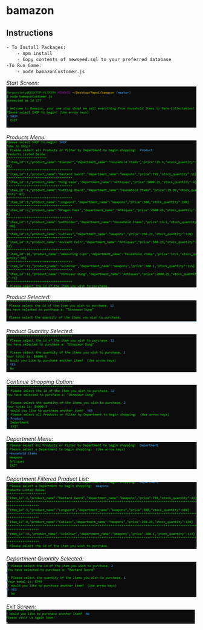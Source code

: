 # bamazon
## Instructions
	- To Install Packages:
		- npm install
		- Copy contents of newseed.sql to your preferred database
	-To Run Game:
		- node bamazonCustomer.js
*Start Screen:*
![Image of Start Screen](https://github.com/regalferg/bamazon/blob/master/images/start_screen.PNG)

*Products Menu:*
![Image of Products Menu](https://github.com/regalferg/bamazon/blob/master/images/all_products.PNG)

*Product Selected:*
![Image of Product Selected](https://github.com/regalferg/bamazon/blob/master/images/all_product_selection.PNG)

*Product Quantity Selected:*
![Image of Product Quantity Selected](https://github.com/regalferg/bamazon/blob/master/images/all_product_quantity_selection.PNG)

*Continue Shopping Option:*
![Image of Continue Shopping Option](https://github.com/regalferg/bamazon/blob/master/images/buy_second.PNG)

*Department Menu:*
![Image of Department Menu](https://github.com/regalferg/bamazon/blob/master/images/dept_menu.PNG)

*Department Filtered Product List:*
![Image of Department Filtered Product List](https://github.com/regalferg/bamazon/blob/master/images/dept_product_list.PNG)

*Department Quantity Selected:*
![Image of Department Quantity Selected](https://github.com/regalferg/bamazon/blob/master/images/dept_quantity_price.PNG)

*Exit Screen:*
![Image of Exit Screen](https://github.com/regalferg/bamazon/blob/master/images/exit.PNG)
